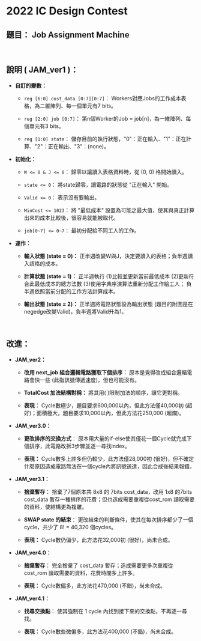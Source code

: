 # 2022 IC Design Contest

## <b>題目：</b> Job Assignment Machine

<br>


## <b>說明 ( JAM_ver1 )：</b>

- <b>自訂的變數：</b>
    - ``` reg [6:0] cost_data [0:7][0:7] ```：
        Workers對應Jobs的工作成本表格，為二維陣列、每一個單元有7 bits。

    - ``` reg [2:0] job [0:7] ```：
        第n個Worker的Job = job[n]，為一維陣列、每個單元有3 bits。

    - ``` reg [1:0] state ```：
        儲存目前的執行狀態，"0"：正在輸入、"1"：正在計算、"2"：正在輸出、"3"：(none)。

- <b>初始化：</b>
    - ``` W <= 0 & J <= 0 ```：
        歸零以讓讀入表格資料時，從 (0, 0) 格開始讀入。

    - ``` state <= 0 ```：
        將state歸零，讓電路的狀態從 "正在輸入" 開始。

    - ``` Valid <= 0 ```：
        表示沒有要輸出。

    - ``` MinCost <= 1023 ```：
        將 "最低成本" 設置為可能之最大值，使其與真正計算出來的成本比較後，很容易就能被取代。

    - ``` job[0~7] <= 0~7 ```：
        最初分配給不同工人的工作。

- <b>運作：</b>
    - <b>輸入狀態 (state = 0)：</b>
        正半週改變W與J，決定要讀入的表格；負半週讀入該格的成本。

    - <b>計算狀態 (state = 1)：</b>
        正半週執行 (1)比較並更新當前最低成本 (2)更新符合此最低成本的總方法數 (3)使用字典序演算法重新分配工作給工人；
        負半週依照當前分配的工作方法計算成本。

    - <b>輸出狀態 (state = 2)：</b>
        正半週將電路狀態設為輸出狀態 (題目的附圖是在negedge改變Valid)，負半週將Valid升為1。

<br>


## <b>改進：</b>

- <b>JAM_ver2：</b>
    - <b>改用 next_job 組合邏輯電路獲取下個排序：</b>
        原本是覺得改成組合邏輯電路會快一些 (此指訊號傳遞速度)，但也可能沒有。

    - <b>TotalCost 加法結構對稱：</b>
        將其用( )限制加法的順序，讓它更對稱。

    - <b>表現：</b>
        Cycle數極少，題目要求600,000以內，但此方法僅40,000初 (超好)；面積極大，題目要求10,000以內，但此方法花250,000 (超爛)。


- <b>JAM_ver3.0：</b>
    - <b>更改排序的交換方式</b>：
        原本用大量的if-else使其僅花一個Cycle就完成下個排序，此電路改拆3步驟並逐一尋找index。

    - <b>表現：</b>
        Cycle數多上許多但仍較少，此方法僅28,000初 (很好)，但不確定什麼原因造成電路無法在一個cycle內將訊號送達，因此合成後結果報錯。


- <b>JAM_ver3.1：</b>
    - <b>捨棄暫存</b>：
        捨棄了7個原本共 8x8 的 7bits cost_data，改用 1x8 的7bits cost_data 暫存一種排序的花費；但也造成需要重複從cost_rom 讀取需要的資料，使結構更為複雜。

    - <b>SWAP state 的結束</b>：
        更改結束的判斷條件，使其在每次排序都少了一個cycle，共少了 8! = 40,320 個cycles。

    - <b>表現：</b>
        Cycle數仍偏少，此方法花32,000初 (很好)，尚未合成。


- <b>JAM_ver4.0：</b>
    - <b>捨棄暫存</b>：
        完全捨棄了 cost_data 暫存；造成需要更多次重複從cost_rom 讀取需要的資料，花費時間多上許多。

    - <b>表現：</b>
        Cycle數偏多，此方法花470,000 (不錯)，尚未合成。


- <b>JAM_ver4.1：</b>
    - <b>找尋交換點</b>：
        使其強制在 1 cycle 內找到接下來的交換點，不再逐一尋找。

    - <b>表現：</b>
        Cycle數些微偏多，此方法花400,000 (不錯)，尚未合成。
